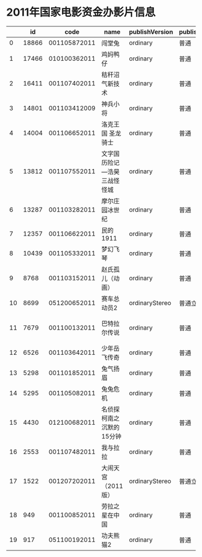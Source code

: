 # 2011年国家电影资金办影片信息


|    | id |  code  |  name  | publishVersion | publishVersionName |   type  |  typeName  |   producerName  |  publisherName  |  publishDate   |
| ---- | ---- | ---- | ---- | ---- | ----| ---- | ---- | ---- | ---- | ---- |
| 0 |  18866 |  001105872011 |  闯堂兔 |  ordinary |  普通 |  cartoon |  动画片 |  暂空 |  暂空 |  1311696000000|
| 1 |  17466 |  010100362011 |  鸡妈鸭仔 |  ordinary |  普通 |  cartoon |  动画片 |  暂空 |   |  1317312000000|
| 2 |  16411 |  001107402011 |  秸秆沼气新技术 |  ordinary |  普通 |  cartoon |  动画片 |  暂空 |  暂空 |  1324483200000|
| 3 |  14801 |  001103412009 |  神兵小将 |  ordinary |  普通 |  cartoon |  动画片 |  暂空 |  暂空 |  1309363200000|
| 4 |  14004 |  001106652011 |  洛克王国 圣龙骑士 |  ordinary |  普通 |  cartoon |  动画片 |  暂空 |   |  1316016000000|
| 5 |  13812 |  001107552011 |  文字国历险记—浩昊三战怪怪城 |  ordinary |  普通 |  cartoon |  动画片 |  暂空 |  暂空 |  1324483200000|
| 6 |  13287 |  001103282011 |  摩尔庄园冰世纪 |  ordinary |  普通 |  cartoon |  动画片 |  暂空 |  暂空 |  1311782400000|
| 7 |  12357 |  001106622011 |  民的1911 |  ordinary |  普通 |  cartoon |  动画片 |  暂空 |  暂空 |  1316793600000|
| 8 |  10439 |  001105332011 |  梦幻飞琴 |  ordinary |  普通 |  cartoon |  动画片 |  暂空 |  暂空 |  1314720000000|
| 9 |  8768 |  001103152011 |  赵氏孤儿（动画） |  ordinary |  普通 |  cartoon |  动画片 |  暂空 |  暂空 |  1309881600000|
| 10 |  8699 |  051200652011 |  赛车总动员2 |  ordinaryStereo |  普通立体 |  cartoon |  动画片 |  暂空 |  暂空 |  1313683200000|
| 11 |  7679 |  001100132011 |  巴特拉尔传说 |  ordinary |  普通 |  cartoon |  动画片 |  暂空 |  中国电影股份有限公司北京电影发行分公司 |  1293811200000|
| 12 |  6526 |  001103642011 |  少年岳飞传奇 |  ordinary |  普通 |  cartoon |  动画片 |  暂空 |   |  1317312000000|
| 13 |  5298 |  001101852011 |  兔气扬眉 |  ordinary |  普通 |  cartoon |  动画片 |  暂空 |   |  1314720000000|
| 14 |  5295 |  001105082011 |  兔兔危机 |  ordinary |  普通 |  cartoon |  动画片 |  暂空 |   |  1316620800000|
| 15 |  4430 |  012100682011 |  名侦探柯南之沉默的15分钟 |  ordinary |  普通 |  cartoon |  动画片 |  暂空 |  暂空 |  1320336000000|
| 16 |  2553 |  001107482011 |  我与拉拉 |  ordinary |  普通 |  cartoon |  动画片 |  暂空 |  暂空 |  1324483200000|
| 17 |  1522 |  001207202011 |  大闹天宫（2011版） |  ordinaryStereo |  普通立体 |  cartoon |  动画片 |  暂空 |  暂空 |  1325260800000|
| 18 |  949 |  001100852011 |  劳拉之星在中国 |  ordinary |  普通 |  cartoon |  动画片 |  暂空 |  暂空 |  1293811200000|
| 19 |  917 |  051100192011 |  功夫熊猫2 |  ordinary |  普通 |  cartoon |  动画片 |  暂空 |  暂空 |  1304179200000|
